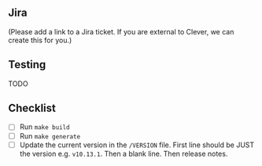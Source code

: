 ## Jira

(Please add a link to a Jira ticket. If you are external to Clever, we can create this for you.)

## Testing

TODO

## Checklist
- [ ] Run `make build`
- [ ] Run `make generate`
- [ ] Update the current version in the `/VERSION` file. First line should be JUST the version e.g. `v10.13.1`. Then a blank line. Then release notes.
